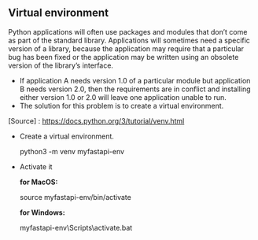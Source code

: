
## Virtual environment

Python applications will often use packages and modules that don’t come as part of the standard library. Applications will sometimes need a specific version of a library, because the application may require that a particular bug has been fixed or the application may be written using an obsolete version of the library’s interface.

- If application A needs version 1.0 of a particular module but application B needs version 2.0, then the requirements are in conflict and installing either version 1.0 or 2.0 will leave one application unable to run.
- The solution for this problem is to create a virtual environment.

[Source] : https://docs.python.org/3/tutorial/venv.html


- Create a virtual environment.
    
    python3 -m venv myfastapi-env
- Activate it
    
    **for MacOS:**
    
    source myfastapi-env/bin/activate
    
    **for Windows:**
    
    myfastapi-env\Scripts\activate.bat
